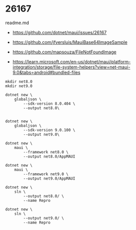 # 26167

readme.md

*   https://github.com/dotnet/maui/issues/26167

*   https://github.com/jfversluis/MauiBase64ImageSample

*   https://github.com/mapsouza/FileNotFoundImage

*   https://learn.microsoft.com/en-us/dotnet/maui/platform-integration/storage/file-system-helpers?view=net-maui-9.0&tabs=android#bundled-files

```
mkdir net8.0
mkdir net9.0

dotnet new \
    globaljson \
        --sdk-version 8.0.404 \
        --output net8.0\


dotnet new \
    globaljson \
        --sdk-version 9.0.100 \
        --output net9.0\

dotnet new \
    maui \
        --framework net8.0 \
        --output net8.0/AppMAUI

dotnet new \
    maui \
        --framework net9.0 \
        --output net9.0/AppMAUI

dotnet new \
    sln \
        --output net8.0/ \
        --name Repro

dotnet new \
    sln \
        --output net9.0/ \
        --name Repro

```


